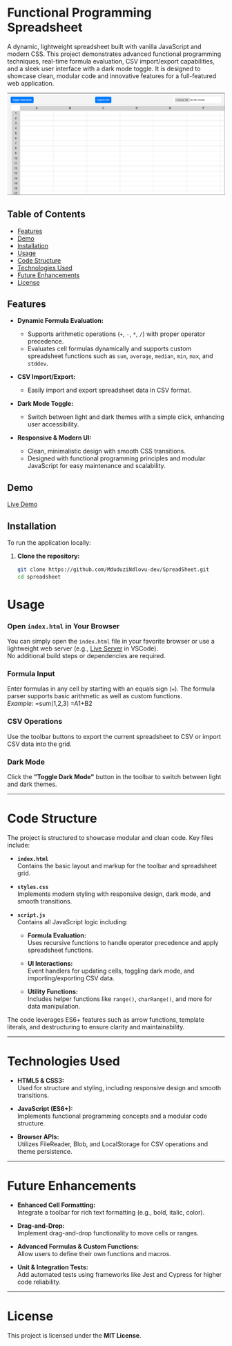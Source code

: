 # Functional Programming Spreadsheet

A dynamic, lightweight spreadsheet built with vanilla JavaScript and modern CSS. This project demonstrates advanced functional programming techniques, real-time formula evaluation, CSV import/export capabilities, and a sleek user interface with a dark mode toggle. It is designed to showcase clean, modular code and innovative features for a full-featured web application.

![alt text](image.png)

## Table of Contents

- [Features](#features)
- [Demo](#demo)
- [Installation](#installation)
- [Usage](#usage)
- [Code Structure](#code-structure)
- [Technologies Used](#technologies-used)
- [Future Enhancements](#future-enhancements)
- [License](#license)

## Features

- **Dynamic Formula Evaluation:**  
  - Supports arithmetic operations (`+`, `-`, `*`, `/`) with proper operator precedence.
  - Evaluates cell formulas dynamically and supports custom spreadsheet functions such as `sum`, `average`, `median`, `min`, `max`, and `stddev`.

- **CSV Import/Export:**  
  - Easily import and export spreadsheet data in CSV format.

- **Dark Mode Toggle:**  
  - Switch between light and dark themes with a simple click, enhancing user accessibility.

- **Responsive & Modern UI:**  
  - Clean, minimalistic design with smooth CSS transitions.
  - Designed with functional programming principles and modular JavaScript for easy maintenance and scalability.

## Demo

[Live Demo](https://mduduzindlovu-dev.github.io/SpreadSheet/)

## Installation

To run the application locally:

1. **Clone the repository:**

   ```bash
   git clone https://github.com/MduduziNdlovu-dev/SpreadSheet.git
   cd spreadsheet

# Usage

### Open `index.html` in Your Browser

You can simply open the `index.html` file in your favorite browser or use a lightweight web server (e.g., [Live Server](https://marketplace.visualstudio.com/items?itemName=ritwickdey.LiveServer) in VSCode).  
No additional build steps or dependencies are required.

### Formula Input

Enter formulas in any cell by starting with an equals sign (`=`). The formula parser supports basic arithmetic as well as custom functions.  
_Example:_  =sum(1,2,3) =A1+B2


### CSV Operations

Use the toolbar buttons to export the current spreadsheet to CSV or import CSV data into the grid.

### Dark Mode

Click the **"Toggle Dark Mode"** button in the toolbar to switch between light and dark themes.

---

# Code Structure

The project is structured to showcase modular and clean code. Key files include:

- **`index.html`**  
  Contains the basic layout and markup for the toolbar and spreadsheet grid.

- **`styles.css`**  
  Implements modern styling with responsive design, dark mode, and smooth transitions.

- **`script.js`**  
  Contains all JavaScript logic including:

  - **Formula Evaluation:**  
    Uses recursive functions to handle operator precedence and apply spreadsheet functions.
  
  - **UI Interactions:**  
    Event handlers for updating cells, toggling dark mode, and importing/exporting CSV data.
  
  - **Utility Functions:**  
    Includes helper functions like `range()`, `charRange()`, and more for data manipulation.

The code leverages ES6+ features such as arrow functions, template literals, and destructuring to ensure clarity and maintainability.

---

# Technologies Used

- **HTML5 & CSS3:**  
  Used for structure and styling, including responsive design and smooth transitions.

- **JavaScript (ES6+):**  
  Implements functional programming concepts and a modular code structure.

- **Browser APIs:**  
  Utilizes FileReader, Blob, and LocalStorage for CSV operations and theme persistence.

---

# Future Enhancements

- **Enhanced Cell Formatting:**  
  Integrate a toolbar for rich text formatting (e.g., bold, italic, color).

- **Drag-and-Drop:**  
  Implement drag-and-drop functionality to move cells or ranges.

- **Advanced Formulas & Custom Functions:**  
  Allow users to define their own functions and macros.

- **Unit & Integration Tests:**  
  Add automated tests using frameworks like Jest and Cypress for higher code reliability.

---

# License

This project is licensed under the **MIT License**.



